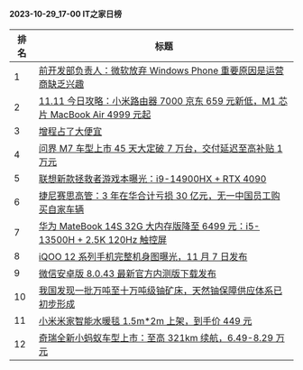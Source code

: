#### 2023-10-29_17-00  IT之家日榜

| 排名 | 标题|
| --- | ---|
| 1 | [前开发部负责人：微软放弃 Windows Phone 重要原因是运营商缺乏兴趣](https://www.ithome.com/0/728/326.htm) |
| 2 | [11.11 今日攻略：小米路由器 7000 京东 659 元新低，M1 芯片 MacBook Air 4999 元起](https://www.ithome.com/0/728/290.htm) |
| 3 | [增程占了大便宜](https://www.ithome.com/0/728/287.htm) |
| 4 | [问界 M7 车型上市 45 天大定破 7 万台，交付延迟至高补贴 1 万元](https://www.ithome.com/0/728/279.htm) |
| 5 | [联想新款拯救者游戏本曝光：i9-14900HX + RTX 4090](https://www.ithome.com/0/728/302.htm) |
| 6 | [捷尼赛思高管：3 年在华合计亏损 30 亿元，无一中国员工购买自家车辆](https://www.ithome.com/0/728/349.htm) |
| 7 | [华为 MateBook 14S 32G 大内存版降至 6499 元：i5-13500H + 2.5K 120Hz 触控屏](https://www.ithome.com/0/728/322.htm) |
| 8 | [iQOO 12 系列手机完整机身图曝光，11 月 7 日发布](https://www.ithome.com/0/728/342.htm) |
| 9 | [微信安卓版 8.0.43 最新官方内测版下载发布](https://www.ithome.com/0/728/316.htm) |
| 10 | [我国发现一批万吨至十万吨级铀矿床，天然铀保障供应体系已初步形成](https://www.ithome.com/0/728/338.htm) |
| 11 | [小米米家智能水暖毯 1.5m*2m 上架，到手价 449 元](https://www.ithome.com/0/728/319.htm) |
| 12 | [奇瑞全新小蚂蚁车型上市：至高 321km 续航，6.49-8.29 万元](https://www.ithome.com/0/728/328.htm) |
